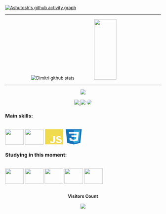 [![Ashutosh's github activity graph](https://github-readme-activity-graph.cyclic.app/graph?username=DimitriSchulzAmado&bg_color=0d1117&color=ff4d00&line=ff4d00&point=007fff&area=true&hide_border=true)](https://github.com/ashutosh00710/github-readme-activity-graph)
_______________________________________________________________________________________________________________________________________________________________________

<div align="center">  
    <img width="49%" height="195px" src="https://github-readme-stats.vercel.app/api?username=DimitriSchulzAmado&show_icons=true&count_private=true&hide_border=true&title_color=FF4D00&icon_color=007FFF&text_color=c9d1d9&bg_color=0d1117" alt="Dimitri github stats" /> 
    <img width="38%" height="195px" src="https://github-readme-stats.vercel.app/api/top-langs/?username=DimitriSchulzAmado&layout=compact&hide_border=true&title_color=FF4D00&text_color=c9d1d9&bg_color=0d1117"/>
</div>

_______________________________________________________________________________________________________________________________________________________________________

<p align="center">
  <img src="https://github-profile-trophy.vercel.app/?username=DimitriSchulzAmado&theme=onestar&row=2&no-bg=true&column=3&margin-w=15&margin-h=15" />
</p>

<div align="center"> 
    <a href="https://instagram.com/schulzdimitrii" target="_blank"><img src="https://img.shields.io/badge/-Instagram-%23E4405F?style=for-the-badge&logo=instagram&logoColor=white"</a>
    <a href = "mailto:dimitri.schulz@ges.inatel.br"> <img src="https://img.shields.io/badge/-Email-%23333?style=for-the-badge&logo=gmail&logoColor=white" target="_blank"></a>
    <a href="https://www.linkedin.com/in/dimitri-schulz-amado-7993471b1/" target="_blank"><img src="https://img.shields.io/badge/-LinkedIn-%230077B5?style=for-the-badge&logo=linkedin&logoColor=white" style="border-radius: 30px" target="_blank"></a> 
 </div>

    
### Main skills:
<div style="display: inline_block"><br>
  <img src="https://cdn.jsdelivr.net/gh/devicons/devicon/icons/cplusplus/cplusplus-original.svg" align="center" height="50" width="60"/>  
  <img src="https://cdn.jsdelivr.net/gh/devicons/devicon/icons/arduino/arduino-original-wordmark.svg" align="center" height="50" width="60"/>
  <img src="https://raw.githubusercontent.com/devicons/devicon/master/icons/javascript/javascript-plain.svg" align="center" height="50" width="60"/>
  <img src="https://raw.githubusercontent.com/devicons/devicon/master/icons/css3/css3-original.svg" align="center" height="50" width="60"/>
 </div>

### Studying in this moment:
<div style="display: inline_block padding-left="10px""><br>
    <img src="https://cdn.jsdelivr.net/gh/devicons/devicon/icons/python/python-original-wordmark.svg" align="center" height="50" width="60"/>
    <img src="https://cdn.jsdelivr.net/gh/devicons/devicon/icons/java/java-original-wordmark.svg" align="center" height="50" width="60"/>
    <img src="https://cdn.jsdelivr.net/gh/devicons/devicon/icons/dart/dart-original-wordmark.svg" align="center" height="50" width="60"/>
    <img src="https://cdn.jsdelivr.net/gh/devicons/devicon/icons/jquery/jquery-original-wordmark.svg" align="center" height="50" width="60"/>
    <img src="https://cdn.jsdelivr.net/gh/devicons/devicon/icons/docker/docker-original-wordmark.svg" align="center" height="50" width="60"/>
    
</div>

<div align="center">
<br><p align="centre"><b>Visitors Count</b></p>  
<p align="center"><img align="center" src="https://profile-counter.glitch.me/{DimitriSchulzAmado}/count.svg" /></p> 
<br>
</div>
